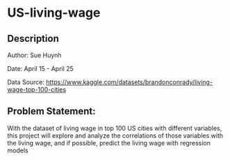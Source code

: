 # US-living-wage

## Description
Author: Sue Huynh

Date: April 15 - April 25

Data Source: https://www.kaggle.com/datasets/brandonconrady/living-wage-top-100-cities

## Problem Statement: 

With the dataset of living wage in top 100 US cities with different variables, this project will explore and analyze the correlations of those variables with the living wage, and if possible, predict the living wage with regression models

